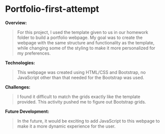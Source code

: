 # Portfolio-first-attempt

**Overview:**
>For this project, I used the template given to us in our homework folder to build a portfolio webpage. My goal was to create the webpage with the same structure and functionality as the template, while changing some of the styling to make it more personalized for my preferences. 

**Technologies:**
>This webpage was created using HTML/CSS and Bootstrap, no JavaScript other than that needed for the Bootstrap was used.

**Challenges:**
>I found it difficult to match the grids exactly like the template provided. This activity pushed me to figure out Bootstrap grids.

**Future Development:**
>In the future, it would be exciting to add JavaScript to this webpage to make it a more dynamic experience for the user.